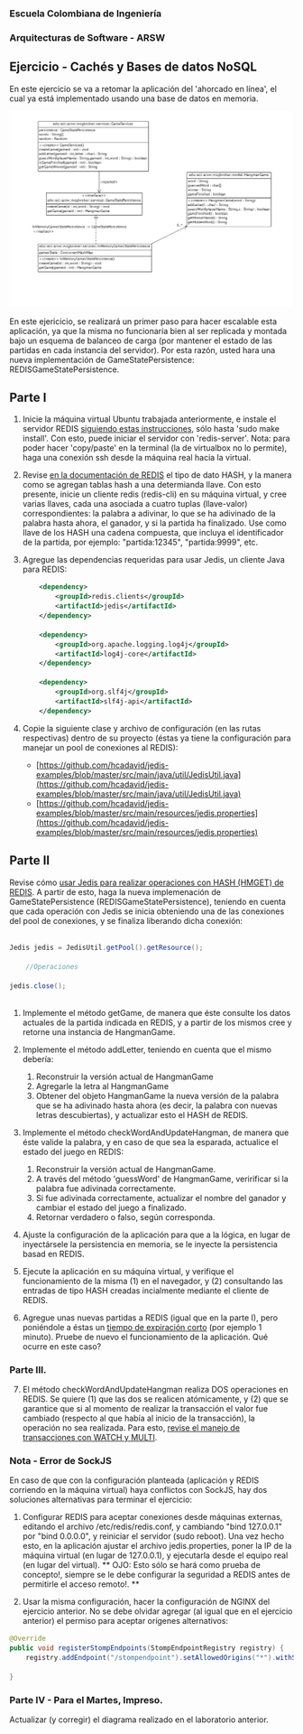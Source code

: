 ### Escuela Colombiana de Ingeniería
### Arquitecturas de Software - ARSW
## Ejercicio - Cachés y Bases de datos NoSQL

En este ejercicio se va a retomar la aplicación del 'ahorcado en línea', el cual ya está implementado usando una base de datos en memoria. 

![](img/ServicesLayer.png)

En este ejericicio, se realizará un primer paso para hacer escalable esta aplicación, ya que la misma no funcionaría bien al ser replicada y montada bajo un esquema de balanceo de carga (por mantener el estado de las partidas en cada instancia del servidor). Por esta razón, usted hara una nueva implementación de GameStatePersistence: REDISGameStatePersistence.

## Parte I

1. Inicie la máquina virtual Ubuntu trabajada anteriormente, e instale el servidor REDIS [siguiendo estas instrucciones](https://www.digitalocean.com/community/tutorials/how-to-install-and-use-redis), sólo hasta 'sudo make install'. Con esto, puede iniciar el servidor con 'redis-server'. Nota: para poder hacer 'copy/paste' en la terminal (la de virtualbox no lo permite), haga una conexión ssh desde la máquina real hacia la virtual.
        
2. Revise [en la documentación de REDIS](http://redis.io/topics/data-types) el tipo de dato HASH, y la manera como se agregan tablas hash a una determianda llave. Con esto presente, inicie un cliente redis (redis-cli) en su máquina virtual, y cree varias llaves, cada una asociada a cuatro tuplas (llave-valor) correspondientes: la palabra a adivinar, lo que se ha adivinado de la palabra hasta ahora, el ganador, y si la partida ha finalizado. Use como llave de los HASH una cadena compuesta, que incluya el identificador de la partida, por ejemplo: "partida:12345", "partida:9999", etc.    

3. Agregue las dependencias requeridas para usar Jedis, un cliente Java para REDIS:

	```xml
        <dependency>
            <groupId>redis.clients</groupId>
            <artifactId>jedis</artifactId>
        </dependency>

        <dependency>
            <groupId>org.apache.logging.log4j</groupId>
            <artifactId>log4j-core</artifactId>
        </dependency>

        <dependency>
            <groupId>org.slf4j</groupId>
            <artifactId>slf4j-api</artifactId>
        </dependency>
 	```                               


4. Copie la siguiente clase y archivo de configuración (en las rutas respectivas) dentro de su proyecto (éstas ya tiene la configuración para manejar un pool de conexiones al REDIS):

	* [https://github.com/hcadavid/jedis-examples/blob/master/src/main/java/util/JedisUtil.java](https://github.com/hcadavid/jedis-examples/blob/master/src/main/java/util/JedisUtil.java)
	* [https://github.com/hcadavid/jedis-examples/blob/master/src/main/resources/jedis.properties](https://github.com/hcadavid/jedis-examples/blob/master/src/main/resources/jedis.properties)
   


## Parte II

Revise cómo [usar Jedis para realizar operaciones con HASH (HMGET) de REDIS](https://xicojunior.wordpress.com/2013/08/09/using-redis-hash-with-jedis/). A partir de esto, haga la nueva implemenación de GameStatePersistence (REDISGameStatePersistence), teniendo en cuenta que cada operación con Jedis se inicia obteniendo una de las conexiones del pool de conexiones, y se finaliza liberando dicha conexión:

```java

Jedis jedis = JedisUtil.getPool().getResource();
	    
	//Operaciones	    
	    
jedis.close();
	    
```


1. Implemente el método getGame, de manera que éste consulte los datos actuales de la partida indicada en REDIS, y a partir de los mismos cree y retorne una instancia de HangmanGame.

2. Implemente el método addLetter, teniendo en cuenta que el mismo debería:
    
	1. Reconstruir la versión actual de HangmanGame
	2. Agregarle la letra al HangmanGame
	3. Obtener del objeto HangmanGame la nueva versión de la palabra que se ha adivinado hasta ahora (es decir, la palabra con nuevas letras descubiertas), y actualizar esto el HASH de REDIS.



6. Implemente el método checkWordAndUpdateHangman, de manera que éste valide la palabra, y en caso de que sea la esparada, actualice el estado del juego en REDIS: 
 	
	1. Reconstruir la versión actual de HangmanGame.
	2. A través del método 'guessWord' de HangmanGame, veririficar si la palabra fue adivinada correctamente.
	3. Si fue adivinada correctamente, actualizar el nombre del ganador y cambiar el estado del juego a finalizado.
	4. Retornar verdadero o falso, según corresponda.


8. Ajuste la configuración de la aplicación para que a la lógica, en lugar de inyectársele la persistencia en memoria, se le inyecte la persistencia basad en REDIS.

9. Ejecute la aplicación en su máquina virtual, y verifique el funcionamiento de la misma (1) en el navegador, y (2) consultando las entradas de tipo HASH creadas incialmente mediante el cliente de REDIS.

10. Agregue unas nuevas partidas a REDIS (igual que en la parte I), pero poniéndole a éstas un [tiempo de expiración corto](http://www.redis.io/commands/expire) (por ejemplo 1 minuto). Pruebe de nuevo el funcionamiento de la aplicación. Qué ocurre en este caso?

### Parte III. 

7. El método checkWordAndUpdateHangman realiza DOS operaciones en REDIS. Se quiere (1) que las dos se realicen atómicamente, y (2) que se garantice que si al momento de realizar la transacción el valor fue cambiado (respecto al que había al inicio de la transacción), la operación no sea realizada. Para esto, [revise el manejo de transacciones con WATCH y MULTI](https://github.com/xetorthio/jedis/wiki/AdvancedUsage).  

### Nota - Error de SockJS

En caso de que con la configuración planteada (aplicación y REDIS corriendo en la máquina virtual) haya conflictos con SockJS, hay dos soluciones alternativas para terminar el ejercicio:

1. Configurar REDIS para aceptar conexiones desde máquinas externas, editando el archivo /etc/redis/redis.conf, y cambiando "bind 127.0.0.1" por "bind 0.0.0.0", y reiniciar el servidor (sudo reboot). Una vez hecho esto, en la aplicación ajustar el archivo jedis.properties, poner la IP de la máquina virtual (en lugar de 127.0.0.1), y ejecutarla desde el equipo real (en lugar del virtual). ** OJO: Esto sólo se hará como prueba de concepto!, siempre se le debe configurar la seguridad a REDIS antes de permitirle el acceso remoto!. **

2. Usar la misma configuración, hacer la configuración de NGINX del ejercicio anterior. No se debe olvidar agregar (al igual que en el ejercicio anterior) el permiso para aceptar orígenes alternativos:

```java
@Override
public void registerStompEndpoints(StompEndpointRegistry registry) {
    registry.addEndpoint("/stompendpoint").setAllowedOrigins("*").withSockJS();

}
```


### Parte IV - Para el Martes, Impreso. 


Actualizar (y corregir) el diagrama realizado en el laboratorio anterior.
